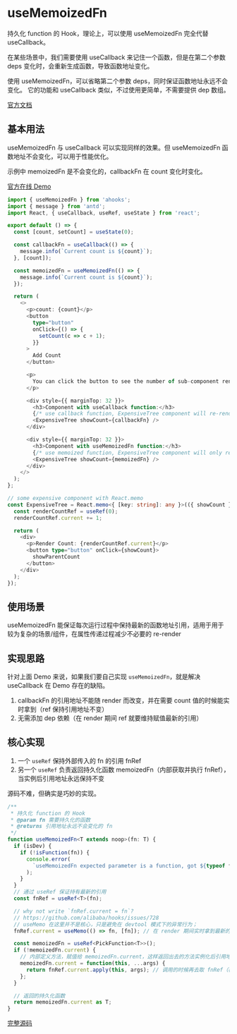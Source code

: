 # useMemoizedFn

持久化 function 的 Hook，理论上，可以使用 useMemoizedFn 完全代替 useCallback。

在某些场景中，我们需要使用 useCallback 来记住一个函数，但是在第二个参数 deps 变化时，会重新生成函数，导致函数地址变化。

使用 useMemoizedFn，可以省略第二个参数 deps，同时保证函数地址永远不会变化。
它的功能和 useCallback 类似，不过使用更简单，不需要提供 dep 数组。

[官方文档](https://ahooks.js.org/zh-CN/hooks/use-memoized-fn)

## 基本用法

useMemoizedFn 与 useCallback 可以实现同样的效果。但 useMemoizedFn 函数地址不会变化，可以用于性能优化。

示例中 memoizedFn 是不会变化的，callbackFn 在 count 变化时变化。

[官方在线 Demo](https://ahooks.js.org/~demos/usememoizedfn-demo2/)

```ts
import { useMemoizedFn } from 'ahooks';
import { message } from 'antd';
import React, { useCallback, useRef, useState } from 'react';

export default () => {
  const [count, setCount] = useState(0);

  const callbackFn = useCallback(() => {
    message.info(`Current count is ${count}`);
  }, [count]);

  const memoizedFn = useMemoizedFn(() => {
    message.info(`Current count is ${count}`);
  });

  return (
    <>
      <p>count: {count}</p>
      <button
        type="button"
        onClick={() => {
          setCount(c => c + 1);
        }}
      >
        Add Count
      </button>

      <p>
        You can click the button to see the number of sub-component renderings
      </p>

      <div style={{ marginTop: 32 }}>
        <h3>Component with useCallback function:</h3>
        {/* use callback function, ExpensiveTree component will re-render on state change */}
        <ExpensiveTree showCount={callbackFn} />
      </div>

      <div style={{ marginTop: 32 }}>
        <h3>Component with useMemoizedFn function:</h3>
        {/* use memoized function, ExpensiveTree component will only render once */}
        <ExpensiveTree showCount={memoizedFn} />
      </div>
    </>
  );
};

// some expensive component with React.memo
const ExpensiveTree = React.memo<{ [key: string]: any }>(({ showCount }) => {
  const renderCountRef = useRef(0);
  renderCountRef.current += 1;

  return (
    <div>
      <p>Render Count: {renderCountRef.current}</p>
      <button type="button" onClick={showCount}>
        showParentCount
      </button>
    </div>
  );
});
```

## 使用场景

useMemoizedFn 能保证每次运行过程中保持最新的函数地址引用，适用于用于较为复杂的场景/组件，在属性传递过程减少不必要的 re-render

## 实现思路

针对上面 Demo 来说，如果我们要自己实现 `useMemoizedFn`，就是解决 useCallback 在 Demo 存在的缺陷。

1. callbackFn 的引用地址不能随 render 而改变，并在需要 count 值的时候能实时拿到（ref 保持引用地址不变）
2. 无需添加 dep 依赖（在 render 期间 ref 就要维持赋值最新的引用）

## 核心实现

1. 一个 `useRef` 保持外部传入的 fn 的引用 fnRef
2. 另一个 `useRef` 负责返回持久化函数 memoizedFn（内部获取并执行 fnRef），当实例后引用地址永远保持不变

源码不难，但确实是巧妙的实现。

```ts
/**
 * 持久化 function 的 Hook
 * @param fn 需要持久化的函数
 * @returns 引用地址永远不会变化的 fn
 */
function useMemoizedFn<T extends noop>(fn: T) {
  if (isDev) {
    if (!isFunction(fn)) {
      console.error(
        `useMemoizedFn expected parameter is a function, got ${typeof fn}`,
      );
    }
  }
  // 通过 useRef 保证持有最新的引用
  const fnRef = useRef<T>(fn);

  // why not write `fnRef.current = fn`?
  // https://github.com/alibaba/hooks/issues/728
  // useMemo 在这里并不是核心，只是避免在 devtool 模式下的异常行为；
  fnRef.current = useMemo(() => fn, [fn]); // 在 render 期间实时拿到最新的fn，直观看就是：fnRef.current = fn

  const memoizedFn = useRef<PickFunction<T>>();
  if (!memoizedFn.current) {
    // 内部定义方法，赋值给 memoizedFn.current，这样返回出去的方法实例化后引用地址永远保持不变
    memoizedFn.current = function(this, ...args) {
      return fnRef.current.apply(this, args); // 调用的时候再去取 fnRef（存有最新的 fn 引用）
    };
  }

  // 返回的持久化函数
  return memoizedFn.current as T;
}
```

[完整源码](https://github.com/alibaba/hooks/blob/v3.7.4/packages/hooks/src/useMemoizedFn/index.ts)

